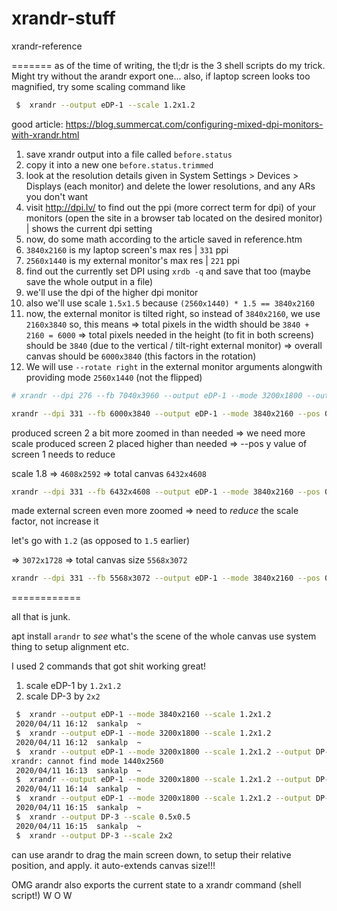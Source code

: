 # xrandr-stuff
xrandr-reference

=======
as of the time of writing, the tl;dr is the 3 shell scripts do my trick. Might try without the arandr export one...
also, if laptop screen looks too magnified, try some scaling command like

```bash
 $  xrandr --output eDP-1 --scale 1.2x1.2
```

good article: https://blog.summercat.com/configuring-mixed-dpi-monitors-with-xrandr.html

 1. save xrandr output into a file called `before.status`
 2. copy it into a new one `before.status.trimmed`
 3. look at the resolution details given in System Settings > Devices > Displays (each monitor) and delete the lower resolutions, and any ARs you don't want
 4. visit http://dpi.lv/ to find out the ppi (more correct term for dpi) of your monitors (open the site in a browser tab located on the desired monitor) | shows the current dpi setting
 5. now, do some math according to the article saved in reference.htm
 6. `3840x2160` is my laptop screen's max res    | `331` ppi
 7. `2560x1440` is my external monitor's max res | `221` ppi
 8. find out the currently set DPI using `xrdb -q` and save that too (maybe save the whole output in a file)
 9. we'll use the dpi of the higher dpi monitor
10. also we'll use scale `1.5x1.5` because `(2560x1440) * 1.5 == 3840x2160`
11. now, the external monitor is tilted right, so instead of `3840x2160`, we use `2160x3840` so, this means
    => total pixels in the width should be `3840 + 2160 = 6000`
    => total pixels needed in the height (to fit in both screens) should be `3840` (due to the vertical / tilt-right external monitor)
    => overall canvas should be `6000x3840` (this factors in the rotation)
12. We will use `--rotate right` in the external monitor arguments alongwith providing mode `2560x1440` (not the flipped)

```bash
# xrandr --dpi 276 --fb 7040x3960 --output eDP-1 --mode 3200x1800 --output DP-1-2 --scale 2x2 --pos 3200x0 --panning 3840x2160+3200+0
```
```bash
xrandr --dpi 331 --fb 6000x3840 --output eDP-1 --mode 3840x2160 --pos 0x1200 --output DP-3 --scale 1.5x1.5 --pos 3840x0 --panning 2160x1680+3840+0 --rotate right
```
produced screen 2 a bit more zoomed in than needed => we need more scale
produced screen 2 placed higher than needed => --pos y value of screen 1 needs to reduce

scale 1.8 => `4608x2592`
=> total canvas `6432x4608`

```bash
xrandr --dpi 331 --fb 6432x4608 --output eDP-1 --mode 3840x2160 --pos 0x400 --output DP-3 --scale 1.8x1.8 --pos 3840x0 --panning 2592x2448+3840+0 --rotate right
```
made external screen even more zoomed => need to _reduce_ the scale factor, not increase it

let's go with `1.2` (as opposed to `1.5` earlier)

=> `3072x1728`
=> total canvas size `5568x3072`

```bash
xrandr --dpi 331 --fb 5568x3072 --output eDP-1 --mode 3840x2160 --pos 0x300 --output DP-3 --scale 1.2x1.2 --pos 3840x0 --panning 1728x912+3840+0 --rotate right
```
============

all that is junk.

apt install `arandr` to _see_ what's the scene of the whole canvas
use system thing to setup alignment etc.

I used 2 commands that got shit working great!

1) scale eDP-1 by `1.2x1.2`
2) scale DP-3 by `2x2`

```bash
 $  xrandr --output eDP-1 --mode 3840x2160 --scale 1.2x1.2
 2020/04/11 16:12  sankalp  ~ 
 $  xrandr --output eDP-1 --mode 3200x1800 --scale 1.2x1.2
 2020/04/11 16:12  sankalp  ~ 
 $  xrandr --output eDP-1 --mode 3200x1800 --scale 1.2x1.2 --output DP-3 --mode 1440x2560 --pos 3840x0 --scale 1x1
xrandr: cannot find mode 1440x2560
 2020/04/11 16:13  sankalp  ~ 
 $  xrandr --output eDP-1 --mode 3200x1800 --scale 1.2x1.2 --output DP-3 --mode 2560x1440 --pos 3840x0 --scale 1x1
 2020/04/11 16:14  sankalp  ~ 
 $  xrandr --output eDP-1 --mode 3200x1800 --scale 1.2x1.2 --output DP-3 --mode 2560x1440 --pos 3840x0^C
 2020/04/11 16:15  sankalp  ~ 
 $  xrandr --output DP-3 --scale 0.5x0.5
 2020/04/11 16:15  sankalp  ~ 
 $  xrandr --output DP-3 --scale 2x2
```

can use arandr to drag the main screen down, to setup their relative position, and apply.
it auto-extends canvas size!!!

OMG arandr also exports the current state to a xrandr command (shell script!)
W O W

